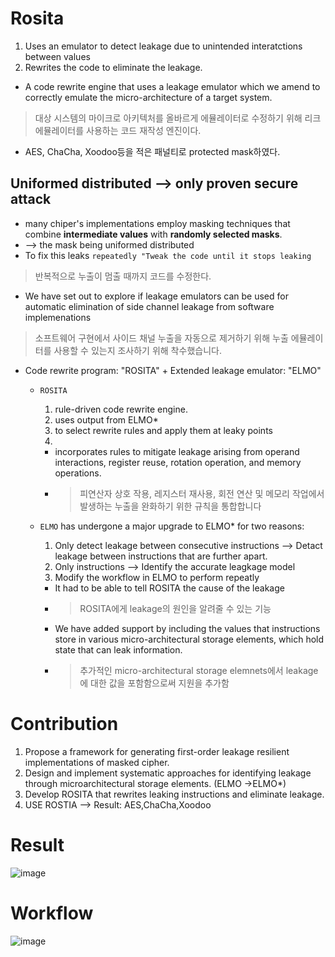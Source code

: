 
# Rosita
1. Uses an emulator to detect leakage due to unintended interatctions between values   
2. Rewrites the code to eliminate the leakage.

* A code rewrite engine that uses a leakage emulator which we amend to correctly emulate the micro-architecture of a target system.
> 대상 시스템의 마이크로 아키텍처를 올바르게 에뮬레이터로 수정하기 위해 리크 에뮬레이터를 사용하는 코드 재작성 엔진이다.
* AES, ChaCha, Xoodoo등을 적은 패널티로 protected mask하였다. 
## Uniformed distributed --> only proven secure attack 
* many chiper's implementations employ masking techniques that combine **intermediate values** with **randomly selected masks**.
* --> the mask being uniformed distributed
* To fix this leaks ``` repeatedly "Tweak the code until it stops leaking ```
> 반복적으로 누출이 멈출 때까지 코드를 수정한다.
* We have set out to explore if leakage emulators can be used for automatic elimination of side channel leakage from software implemenations
> 소프트웨어 구현에서 사이드 채널 누출을 자동으로 제거하기 위해 누출 에뮬레이터를 사용할 수 있는지 조사하기 위해 착수했습니다.

* Code rewrite program: "ROSITA" + Extended leakage emulator: "ELMO"

  * ```ROSITA``` 
    1. rule-driven code rewrite engine.
    2. uses output from ELMO*
    3. to select rewrite rules and apply them at leaky points
    4. 
    * incorporates rules to mitigate leakage arising from operand interactions, register reuse, rotation operation, and memory operations. 
    * > 피연산자 상호 작용, 레지스터 재사용, 회전 연산 및 메모리 작업에서 발생하는 누출을 완화하기 위한 규칙을 통합합니다
 
  * ```ELMO``` has undergone a major upgrade to ELMO* for two reasons:
    1. Only detect leakage between consecutive instructions --> Detact leakage between instructions that are further apart.
    2. Only instructions --> Identify the accurate leagkage model
    3. Modify the workflow in ELMO to perform repeatly
    * It had to be able to tell ROSITA the cause of the leakage
    * > ROSITA에게 leakage의 원인을 알려줄 수 있는 기능
    * We have added support by including the values that instructions store in various micro-architectural storage elements, which hold state that can leak information.
    * > 추가적인 micro-architectural storage elemnets에서 leakage에 대한 값을 포함함으로써 지원을 추가함  

# Contribution
1. Propose a framework for generating first-order leakage resilient implementations of masked cipher.
2. Design and implement systematic approaches for identifying leakage through microarchitectural storage elements. (ELMO ->ELMO*)
3. Develop ROSITA that rewrites leaking instructions and eliminate leakage.
4. USE ROSTIA --> Result: AES,ChaCha,Xoodoo
# Result
![image](https://user-images.githubusercontent.com/67637935/117383032-cf7cb880-af1a-11eb-9d3f-946234503ced.png)

# Workflow
![image](https://user-images.githubusercontent.com/67637935/117382988-b70c9e00-af1a-11eb-90a2-6e78e3a40d5c.png)
